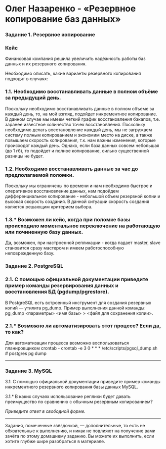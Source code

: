 # Олег Назаренко - «Резервное копирование баз данных» 

### Задание 1. Резервное копирование

### Кейс
Финансовая компания решила увеличить надёжность работы баз данных и их резервного копирования. 

Необходимо описать, какие варианты резервного копирования подходят в случаях: 

### 1.1. Необходимо восстанавливать данные в полном объёме за предыдущий день.

Поскольку необходимо восстанавливать данные в полном объеме за каждый день, то, на мой взгляд, подойдет инкрементное копирование.
В данном случае мы имеем четкий график восстановления бэкапов, т.е. заранее известное количество точек восстановления. Поскольку необходимо делать восстановление каждый день, мы не загружаем систему полным копированием и экономим место на диске, а также повышаем скорость копирования, т.к. нам важны изменения, которые происходят каждый день. Однако, если база данных совсем небольшая (до 1 гб), то подойдет и полное копирование, сильно существенной разницы не будет.


### 1.2. Необходимо восстанавливать данные за час до предполагаемой поломки.

Поскольку мы ограничены по времени и нам необходимо быстрое и оперативное восстановление данных, нам подойдем дифференциальное копирование - небольшой объем резервной копии и высокая скорость создания. В данной ситуации скорость создания является решающим критерием выбора.


### 1.3.* Возможен ли кейс, когда при поломке базы происходило моментальное переключение на работающую или починенную базу данных.
Да, возможен, при настроенной репликации - когда падает master, slave становится сразу мастером и имеем работоспособную неповрежденную базу. 


### Задание 2. PostgreSQL

### 2.1. С помощью официальной документации приведите пример команды резервирования данных и восстановления БД (pgdump/pgrestore).
В PostgreSQL есть встроенный инструмент для создания резервных копий — утилита pg_dump. Пример выполнения данной команды: pg_dump <параметры> <имя базы> > <файл для сохранения копии>.


### 2.1.* Возможно ли автоматизировать этот процесс? Если да, то как?
Для автоматизации процесса возможно воспользоваться планировщиком crontab - crontab -e
3 0 * * * /etc/scripts/pgsql_dump.sh # postgres pg dump

---

### Задание 3. MySQL

3.1. С помощью официальной документации приведите пример команды инкрементного резервного копирования базы данных MySQL. 

3.1.* В каких случаях использование реплики будет давать преимущество по сравнению с обычным резервным копированием?

*Приведите ответ в свободной форме.*

---

Задания, помеченные звёздочкой, — дополнительные, то есть не обязательные к выполнению, и никак не повлияют на получение вами зачёта по этому домашнему заданию. Вы можете их выполнить, если хотите глубже шире разобраться в материале.
